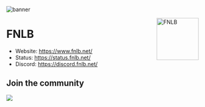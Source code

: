 ![banner](https://github.com/FNLB-Project/.github/assets/57068341/dc2b1416-bef5-4d15-b893-2211b442755a)

<a href="https://www.fnlb.net/"><img width="110" height="110" align="right" alt="FNLB" src="https://cdn.fnlb.net/assets/FNLB.png" /></a>

# FNLB
- Website: https://www.fnlb.net/
- Status: https://status.fnlb.net/
- Discord: https://discord.fnlb.net/

## Join the community
<a href="https://discord.fnlb.net/"><img src="https://discord.com/api/guilds/1106879710744543303/widget.png?style=banner3"></a>
